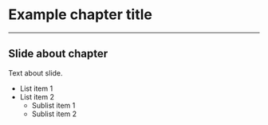 <!-- Google Analytics -->
<script async src="https://www.googletagmanager.com/gtag/js?id=UA-113560131-1"></script>
<script>
  window.dataLayer = window.dataLayer || [];
  function gtag(){dataLayer.push(arguments);}
  gtag('js', new Date());
  gtag('config', 'UA-113560131-1');
</script>

# Example chapter title
--- 

## Slide about chapter

Text about slide.

 * List item 1
 * List item 2
    * Sublist item 1
    * Sublist item 2

